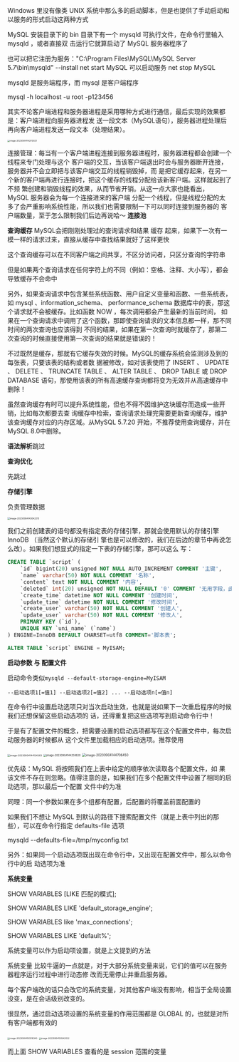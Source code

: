 Windows 里没有像类 UNIX 系统中那么多的启动脚本，但是也提供了手动启动和以服务的形式启动这两种方式

MySQL 安装目录下的 bin 目录下有一个 mysqld 可执行文件，在命令行里输入 mysqld ，或者直接双 击运行它就算启动了 MySQL 服务器程序了

也可以把它注册为服务："C:\Program Files\MySQL\MySQL Server 5.7\bin\mysqld" --install
net start MySQL 可以启动服务
net stop MySQL

mysqld 是服务端程序，而 mysql 是客户端程序

mysql -h localhost -u root -p123456

其实不论客户端进程和服务器进程是采用哪种方式进行通信，最后实现的效果都是：客户端进程向服务器进程发 送一段文本（MySQL语句），服务器进程处理后再向客户端进程发送一段文本（处理结果）。

<img src="D:\FigureBed\image-20230904142013531.png" alt="image-20230904142013531" style="zoom: 33%;" />

连接管理：每当有一个客户端进程连接到服务器进程时，服务器进程都会创建一个线程来专门处理与这个 客户端的交互，当该客户端退出时会与服务器断开连接，服务器并不会立即把与该客户端交互的线程销毁掉，而 是把它缓存起来，在另一个新的客户端再进行连接时，把这个缓存的线程分配给该新客户端。这样就起到了不频 繁创建和销毁线程的效果，从而节省开销。从这一点大家也能看出， MySQL 服务器会为每一个连接进来的客户端 分配一个线程，但是线程分配的太多了会严重影响系统性能，所以我们也需要限制一下可以同时连接到服务器的 客户端数量，至于怎么限制我们后边再说哈～ **连接池**

**查询缓存** MySQL会把刚刚处理过的查询请求和结果 缓存 起来，如果下一次有一模一样的请求过来，直接从缓存中查找结果就好了这样更快

这个查询缓存可以在不同客户端之间共享，不区分访问者，只区分查询的字符串

但是如果两个查询请求在任何字符上的不同（例如：空格、注释、大小写），都会导致缓存不会命中

另外，如果查询请求中包含某些系统函数、用户自定义变量和函数、一些系统表，如 mysql 、information_schema、 performance_schema 数据库中的表，那这个请求就不会被缓存。比如函数 NOW ，每次调用都会产生最新的当前时间， 如果在一个查询请求中调用了这个函数，那即使查询请求的文本信息都一样，那不同时间的两次查询也应该得到 不同的结果，如果在第一次查询时就缓存了，那第二次查询的时候直接使用第一次查询的结果就是错误的！

不过既然是缓存，那就有它缓存失效的时候。MySQL的缓存系统会监测涉及到的每张表，只要该表的结构或者数 据被修改，如对该表使用了 INSERT 、 UPDATE 、 DELETE 、 TRUNCATE TABLE 、 ALTER TABLE 、 DROP TABLE 或 DROP DATABASE 语句，那使用该表的所有高速缓存查询都将变为无效并从高速缓存中删除！ 

虽然查询缓存有时可以提升系统性能，但也不得不因维护这块缓存而造成一些开销，比如每次都要去查 询缓存中检索，查询请求处理完需要更新查询缓存，维护该查询缓存对应的内存区域。从MySQL 5.7.20 开始，不推荐使用查询缓存，并在MySQL 8.0中删除。

**语法解析**跳过

**查询优化**

先跳过

**存储引擎**

负责管理数据

<img src="D:\FigureBed\image-20230904143042215.png" alt="image-20230904143042215" style="zoom:35%;" />

我们之前创建表的语句都没有指定表的存储引擎，那就会使用默认的存储引擎 InnoDB （当然这个默认的存储引 擎也是可以修改的，我们在后边的章节中再说怎么改）。如果我们想显式的指定一下表的存储引擎，那可以这么 写：

```sql
CREATE TABLE `script` (
    `id` bigint(20) unsigned NOT NULL AUTO_INCREMENT COMMENT '主键',
    `name` varchar(50) NOT NULL COMMENT '名称',
    `content` text NOT NULL COMMENT '内容',
    `deleted` int(20) unsigned NOT NULL DEFAULT '0' COMMENT '无用字段，此表采用物理删除',
    `create_time` datetime NOT NULL COMMENT '创建时间',
    `update_time` datetime NOT NULL COMMENT '修改时间',
    `create_user` varchar(50) NOT NULL COMMENT '创建人',
    `update_user` varchar(50) NOT NULL COMMENT '修改人',
    PRIMARY KEY (`id`),
    UNIQUE KEY `uni_name` (`name`)
) ENGINE=InnoDB DEFAULT CHARSET=utf8 COMMENT='脚本表';

ALTER TABLE `script` ENGINE = MyISAM;
```

**启动参数 与 配置文件**

启动命令类似`mysqld --default-storage-engine=MyISAM`

`--启动选项1[=值1] --启动选项2[=值2] ... --启动选项n[=值n]`

在命令行中设置启动选项只对当次启动生效，也就是说如果下一次重启程序的时候我们还想保留这些启动选项的 话，还得重复把这些选项写到启动命令行中！

于是有了配置文件的概念，把需要设置的启动选项都写在这个配置文件中，每次启动服务器的时候都从 这个文件里加载相应的启动选项。推荐使用

<img src="D:\FigureBed\image-20230904144124263.png" alt="image-20230904144124263" style="zoom:38%;" />

<img src="D:\FigureBed\image-20230904144250620.png" alt="image-20230904144250620" style="zoom:40%;" />

<img src="D:\FigureBed\image-20230904144706450.png" alt="image-20230904144706450" style="zoom:50%;" />

优先级：MySQL 将按照我们在上表中给定的顺序依次读取各个配置文件，如 果该文件不存在则忽略。值得注意的是，如果我们在多个配置文件中设置了相同的启动选项，那以最后一个配置 文件中的为准

同理：同一个参数如果在多个组都有配置，后配置的将覆盖前面配置的

如果我们不想让 MySQL 到默认的路径下搜索配置文件（就是上表中列出的那些），可以在命令行指定 defaults-file 选项

mysqld --defaults-file=/tmp/myconfig.txt

另外：如果同一个启动选项既出现在命令行中，又出现在配置文件中，那么以命令行中的启 动选项为准

**系统变量**

SHOW VARIABLES [LIKE 匹配的模式];

SHOW VARIABLES LIKE 'default_storage_engine';

SHOW VARIABLES like 'max_connections';

SHOW VARIABLES LIKE 'default%';

系统变量可以作为启动项设置，就是上文提到的方法

系统变量 比较牛逼的一点就是，对于大部分系统变量来说，它们的值可以在服务器程序运行过程中进行动态修 改而无需停止并重启服务器。

每个客户端改的话只会改它的系统变量，对其他客户端没有影响，相当于全局设置没变，是在会话级别改变的。

很显然，通过启动选项设置的系统变量的作用范围都是 GLOBAL 的，也就是对所有客户端都有效的

<img src="D:\FigureBed\image-20230904150516345.png" alt="image-20230904150516345" style="zoom:33%;" />

<img src="D:\FigureBed\image-20230904150542032.png" alt="image-20230904150542032" style="zoom:33%;" />

而上面 SHOW VARIABLES 查看的是 session 范围的变量